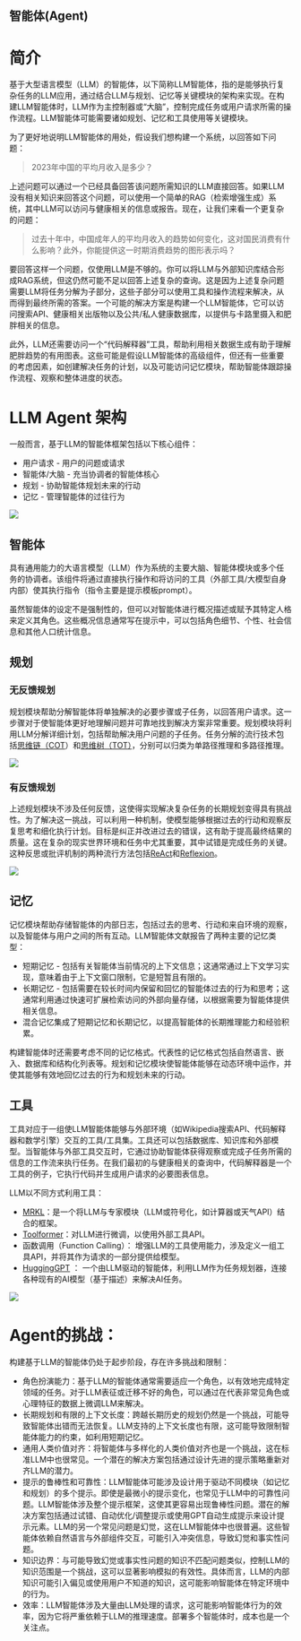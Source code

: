 ## 智能体(Agent)

# 简介

基于大型语言模型（LLM）的智能体，以下简称LLM智能体，指的是能够执行复杂任务的LLM应用，通过结合LLM与规划、记忆等关键模块的架构来实现。在构建LLM智能体时，LLM作为主控制器或“大脑”，控制完成任务或用户请求所需的操作流程。LLM智能体可能需要诸如规划、记忆和工具使用等关键模块。

为了更好地说明LLM智能体的用处，假设我们想构建一个系统，以回答如下问题：

> 2023年中国的平均月收入是多少？
> 

上述问题可以通过一个已经具备回答该问题所需知识的LLM直接回答。如果LLM没有相关知识来回答这个问题，可以使用一个简单的RAG（检索增强生成）系统，其中LLM可以访问与健康相关的信息或报告。现在，让我们来看一个更复杂的问题：

> 过去十年中，中国成年人的平均月收入的趋势如何变化，这对国民消费有什么影响？此外，你能提供这一时期消费趋势的图形表示吗？
> 

要回答这样一个问题，仅使用LLM是不够的。你可以将LLM与外部知识库结合形成RAG系统，但这仍然可能不足以回答上述复杂的查询。这是因为上述复杂问题需要LLM将任务分解为子部分，这些子部分可以使用工具和操作流程来解决，从而得到最终所需的答案。一个可能的解决方案是构建一个LLM智能体，它可以访问搜索API、健康相关出版物以及公共/私人健康数据库，以提供与卡路里摄入和肥胖相关的信息。

此外，LLM还需要访问一个“代码解释器”工具，帮助利用相关数据生成有助于理解肥胖趋势的有用图表。这些可能是假设LLM智能体的高级组件，但还有一些重要的考虑因素，如创建解决任务的计划，以及可能访问记忆模块，帮助智能体跟踪操作流程、观察和整体进度的状态。

# LLM Agent 架构

一般而言，基于LLM的智能体框架包括以下核心组件：

- 用户请求 - 用户的问题或请求
- 智能体/大脑 - 充当协调者的智能体核心
- 规划 - 协助智能体规划未来的行动
- 记忆 - 管理智能体的过往行为
    
![](images/agent.png)
    

## 智能体

具有通用能力的大语言模型（LLM）作为系统的主要大脑、智能体模块或多个任务的协调者。该组件将通过直接执行操作和将访问的工具（外部工具/大模型自身内部）使其执行指令（指令主要是提示模板prompt）。

虽然智能体的设定不是强制性的，但可以对智能体进行概况描述或赋予其特定人格来定义其角色。这些概况信息通常写在提示中，可以包括角色细节、个性、社会信息和其他人口统计信息。

## 规划

### 无反馈规划

规划模块帮助分解智能体将单独解决的必要步骤或子任务，以回答用户请求。这一步骤对于使智能体更好地理解问题并可靠地找到解决方案非常重要。规划模块将利用LLM分解详细计划，包括帮助解决用户问题的子任务。任务分解的流行技术包括[思维链（COT](https://github.com/amazon-science/auto-cot)）和[思维树（TOT）](https://github.com/princeton-nlp/tree-of-thought-llm)，分别可以归类为单路径推理和多路径推理。

![](images/tot.png)

### 有反馈规划

上述规划模块不涉及任何反馈，这使得实现解决复杂任务的长期规划变得具有挑战性。为了解决这一挑战，可以利用一种机制，使模型能够根据过去的行动和观察反复思考和细化执行计划。目标是纠正并改进过去的错误，这有助于提高最终结果的质量。这在复杂的现实世界环境和任务中尤其重要，其中试错是完成任务的关键。这种反思或批评机制的两种流行方法包括[ReAct](https://github.com/ysymyth/ReAct)和[Reflexion](https://github.com/noahshinn/reflexion)。

![](images/act.png)

## 记忆

记忆模块帮助存储智能体的内部日志，包括过去的思考、行动和来自环境的观察，以及智能体与用户之间的所有互动。LLM智能体文献报告了两种主要的记忆类型：

- 短期记忆 - 包括有关智能体当前情况的上下文信息；这通常通过上下文学习实现，意味着由于上下文窗口限制，它是短暂且有限的。
- 长期记忆 - 包括需要在较长时间内保留和回忆的智能体过去的行为和思考；这通常利用通过快速可扩展检索访问的外部向量存储，以根据需要为智能体提供相关信息。
- 混合记忆集成了短期记忆和长期记忆，以提高智能体的长期推理能力和经验积累。

构建智能体时还需要考虑不同的记忆格式。代表性的记忆格式包括自然语言、嵌入、数据库和结构化列表等。规划和记忆模块使智能体能够在动态环境中运作，并使其能够有效地回忆过去的行为和规划未来的行动。

## 工具

工具对应于一组使LLM智能体能够与外部环境（如Wikipedia搜索API、代码解释器和数学引擎）交互的工具/工具集。工具还可以包括数据库、知识库和外部模型。当智能体与外部工具交互时，它通过协助智能体获得观察或完成子任务所需的信息的工作流来执行任务。在我们最初的与健康相关的查询中，代码解释器是一个工具的例子，它执行代码并生成用户请求的必要图表信息。

LLM以不同方式利用工具：

- [MRKL](https://arxiv.org/abs/2205.00445)：是一个将LLM与专家模块（LLM或符号化，如计算器或天气API）结合的框架。
- [Toolformer](https://arxiv.org/abs/2302.04761)：对LLM进行微调，以使用外部工具API。
- 函数调用（Function Calling）： 增强LLM的工具使用能力，涉及定义一组工具API，并将其作为请求的一部分提供给模型。
- [HuggingGPT](https://github.com/microsoft/JARVIS) ： 一个由LLM驱动的智能体，利用LLM作为任务规划器，连接各种现有的AI模型（基于描述）来解决AI任务。

![](images/tool.png)

# Agent的挑战：

构建基于LLM的智能体仍处于起步阶段，存在许多挑战和限制：

- 角色扮演能力：基于LLM的智能体通常需要适应一个角色，以有效地完成特定领域的任务。对于LLM表征或迁移不好的角色，可以通过在代表非常见角色或心理特征的数据上微调LLM来解决。
- 长期规划和有限的上下文长度：跨越长期历史的规划仍然是一个挑战，可能导致智能体出错而无法恢复。LLM支持的上下文长度也有限，这可能导致限制智能体能力的约束，如利用短期记忆。
- 通用人类价值对齐：将智能体与多样化的人类价值对齐也是一个挑战，这在标准LLM中也很常见。一个潜在的解决方案包括通过设计先进的提示策略重新对齐LLM的潜力。
- 提示的鲁棒性和可靠性：LLM智能体可能涉及设计用于驱动不同模块（如记忆和规划）的多个提示。即使是最微小的提示变化，也常见于LLM中的可靠性问题。LLM智能体涉及整个提示框架，这使其更容易出现鲁棒性问题。潜在的解决方案包括通过试错、自动优化/调整提示或使用GPT自动生成提示来设计提示元素。LLM的另一个常见问题是幻觉，这在LLM智能体中也很普遍。这些智能体依赖自然语言与外部组件交互，可能引入冲突信息，导致幻觉和事实性问题。
- 知识边界：与可能导致幻觉或事实性问题的知识不匹配问题类似，控制LLM的知识范围是一个挑战，这可以显著影响模拟的有效性。具体而言，LLM的内部知识可能引入偏见或使用用户不知道的知识，这可能影响智能体在特定环境中的行为。
- 效率：LLM智能体涉及大量由LLM处理的请求，这可能影响智能体行为的效率，因为它将严重依赖于LLM的推理速度。部署多个智能体时，成本也是一个关注点。
